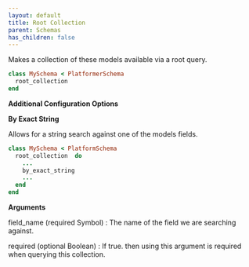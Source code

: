 ```yaml
---
layout: default
title: Root Collection
parent: Schemas
has_children: false
---
```


Makes a collection of these models available via a root query.

```ruby
class MySchema < PlatformerSchema
  root_collection 
end

```

**Additional Configuration Options**

**By Exact String**

Allows for a string search against one of the models fields.

```ruby
class MySchema < PlatformSchema
  root_collection  do
    ...
    by_exact_string 
    ...
  end
end

```

**Arguments**

field\_name (required Symbol)
:   The name of the field we are searching against.

required (optional Boolean)
:   If true. then using this argument is required when querying this collection.